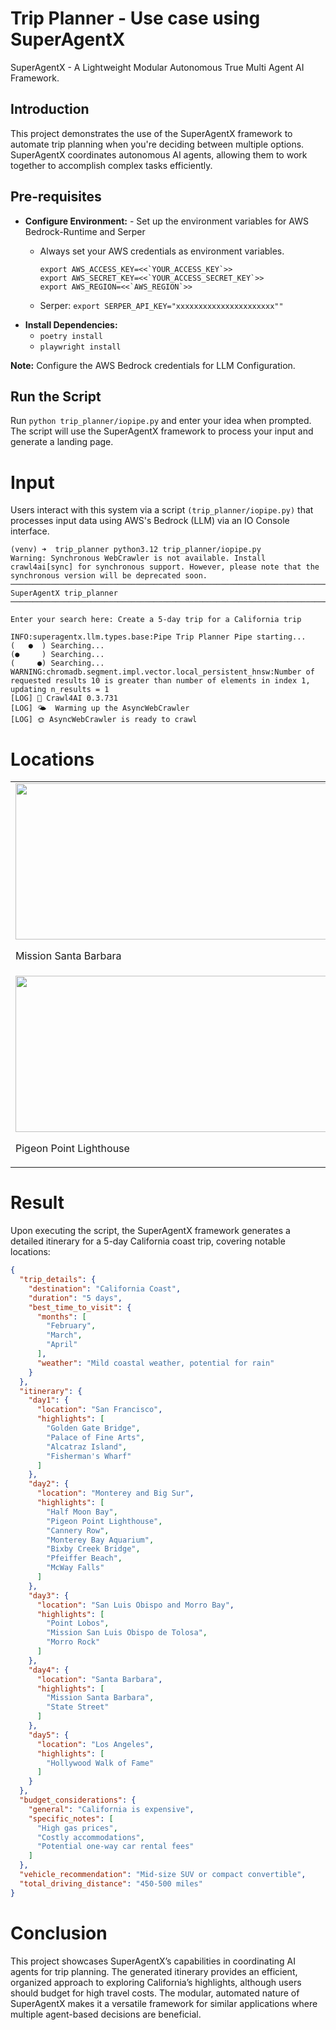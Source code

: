 

# Trip Planner - Use case using SuperAgentX


SuperAgentX - A Lightweight Modular Autonomous True Multi Agent AI Framework.

## Introduction
This project demonstrates the use of the SuperAgentX framework to automate trip planning when you're deciding between multiple options. SuperAgentX coordinates autonomous AI agents, allowing them to work together to accomplish complex tasks efficiently.

## Pre-requisites
- **Configure Environment:** -  Set up the environment variables for AWS Bedrock-Runtime and Serper
    - Always set your AWS credentials as environment variables.

          export AWS_ACCESS_KEY=<<`YOUR_ACCESS_KEY`>>
          export AWS_SECRET_KEY=<<`YOUR_ACCESS_SECRET_KEY`>>
          export AWS_REGION=<<`AWS_REGION`>>

    - Serper: `export SERPER_API_KEY="xxxxxxxxxxxxxxxxxxxxxx""`
- **Install Dependencies:**
    - `poetry install`
    - `playwright install`

**Note:** Configure the AWS Bedrock credentials for LLM Configuration.
## Run the Script

Run `python trip_planner/iopipe.py` and enter your idea when prompted. The script will use the SuperAgentX framework to process your input and generate a landing page.

# Input
Users interact with this system via a script `(trip_planner/iopipe.py)` that processes input data using AWS's Bedrock (LLM) via an IO Console interface.

[//]: # (<img src="https://github.com/superagentxai/superagentx/blob/images/docs/images/trip_planner_image/Screenshot%20from%202024-11-12%2022-36-29.png?raw=true">)

```log
(venv) ➜  trip_planner python3.12 trip_planner/iopipe.py
Warning: Synchronous WebCrawler is not available. Install crawl4ai[sync] for synchronous support. However, please note that the synchronous version will be deprecated soon.
─────────────────────────────────────────────────────────────────────── SuperAgentX trip_planner ───────────────────────────────────────────────────────────────────────

Enter your search here: Create a 5-day trip for a California trip
                                                  
INFO:superagentx.llm.types.base:Pipe Trip Planner Pipe starting...
(   ●  ) Searching...
(●     ) Searching...
(     ●) Searching...
WARNING:chromadb.segment.impl.vector.local_persistent_hnsw:Number of requested results 10 is greater than number of elements in index 1, updating n_results = 1
[LOG] 🚀 Crawl4AI 0.3.731
[LOG] 🌤️  Warming up the AsyncWebCrawler
[LOG] 🌞 AsyncWebCrawler is ready to crawl
```

# Locations
<table>
  <tr>
    <td>
        <img src="https://github.com/superagentxai/superagentx/blob/images/docs/images/trip_planner_image/mission-Santa-Barbara.jpg?raw=true"  width=500 height=250>
        <p>Mission Santa Barbara</p>
    </td>
    <td>
        <img src="https://github.com/superagentxai/superagentx/blob/images/docs/images/trip_planner_image/660332e04a42ee42011d9dbf_91.jpg?raw=true" width=500 height=250>
        <p>Hollywood Walk of Fame</p>
    </td>
    <td>
        <img src="https://github.com/superagentxai/superagentx/blob/images/docs/images/trip_planner_image/239684-Morro-Rock-San-Luis.jpg?raw=true" width=500 height=250>
        <p>Morro Rock</p>
    </td>
    <td>
        <img src="https://github.com/superagentxai/superagentx/blob/images/docs/images/trip_planner_image/aa972fdea46cfb31e340fa91dccf6836.jpg?raw=true" width=500 height=250>
        <p>McWay Falls</p>
    </td>
    <td>
        <img src="https://github.com/superagentxai/superagentx/blob/images/docs/images/trip_planner_image/Bixby-Bridge.jpg?raw=true" width=500 height=250>
        <p>Bixby Creek Bridge</p>
    </td>
  </tr>
  <tr>
    <td>
        <img src="https://github.com/superagentxai/superagentx/blob/images/docs/images/trip_planner_image/istockphoto-493630062-612x612.jpg?raw=true" width=500 height=250>
        <p>Pigeon Point Lighthouse</p>
    </td>
    <td>
        <img src="https://github.com/superagentxai/superagentx/blob/images/docs/images/trip_planner_image/monterey-aquarium-17.jpg?raw=true" width=500 height=250>
        <p>Monterey Bay Aquarium</p>
    </td>
    <td>
        <img src="https://github.com/superagentxai/superagentx/blob/images/docs/images/trip_planner_image/shutterstock_78199996__5184x3456____v1222x580__.jpg?raw=true" width=500 height=250>
        <p>Alcatraz Island</p>
    </td>
    <td>
        <img src="https://github.com/superagentxai/superagentx/blob/images/docs/images/trip_planner_image/Palace_of_Fine_Arts_(16794p).jpg?raw=true" width=500 height=250>
        <p>Palace of Fine Arts</p>
    </td>
    <td>
        <img src="https://github.com/superagentxai/superagentx/blob/images/docs/images/trip_planner_image/premium_photo-1661963640331-c867191b4641.jpeg?raw=true" width=500 height=250>
        <p>Golden Gate Bridge</p>
    </td>
  </tr>
 </table>

# Result

Upon executing the script, the SuperAgentX framework generates a detailed itinerary for a 5-day California coast trip, covering notable locations:
```json
{
  "trip_details": {
    "destination": "California Coast",
    "duration": "5 days",
    "best_time_to_visit": {
      "months": [
        "February",
        "March",
        "April"
      ],
      "weather": "Mild coastal weather, potential for rain"
    }
  },
  "itinerary": {
    "day1": {
      "location": "San Francisco",
      "highlights": [
        "Golden Gate Bridge",
        "Palace of Fine Arts",
        "Alcatraz Island",
        "Fisherman's Wharf"
      ]
    },
    "day2": {
      "location": "Monterey and Big Sur",
      "highlights": [
        "Half Moon Bay",
        "Pigeon Point Lighthouse",
        "Cannery Row",
        "Monterey Bay Aquarium",
        "Bixby Creek Bridge",
        "Pfeiffer Beach",
        "McWay Falls"
      ]
    },
    "day3": {
      "location": "San Luis Obispo and Morro Bay",
      "highlights": [
        "Point Lobos",
        "Mission San Luis Obispo de Tolosa",
        "Morro Rock"
      ]
    },
    "day4": {
      "location": "Santa Barbara",
      "highlights": [
        "Mission Santa Barbara",
        "State Street"
      ]
    },
    "day5": {
      "location": "Los Angeles",
      "highlights": [
        "Hollywood Walk of Fame"
      ]
    }
  },
  "budget_considerations": {
    "general": "California is expensive",
    "specific_notes": [
      "High gas prices",
      "Costly accommodations",
      "Potential one-way car rental fees"
    ]
  },
  "vehicle_recommendation": "Mid-size SUV or compact convertible",
  "total_driving_distance": "450-500 miles"
}
```

# Conclusion

This project showcases SuperAgentX’s capabilities in coordinating AI agents for trip planning. The generated itinerary provides an efficient, organized approach to exploring California’s highlights, although users should budget for high travel costs. The modular, automated nature of SuperAgentX makes it a versatile framework for similar applications where multiple agent-based decisions are beneficial.
